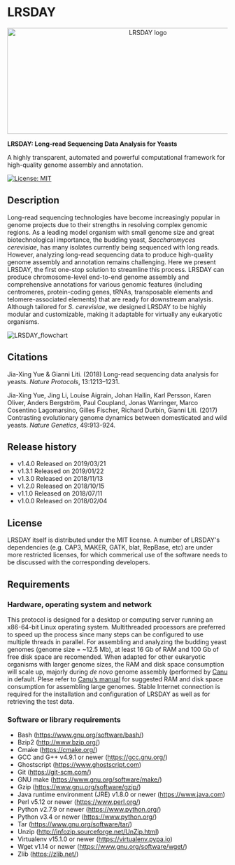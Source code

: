 # LRSDAY

<p align="center">
  <img src="https://github.com/yjx1217/LRSDAY/blob/master/LRSDAY.logo.png" alt="LRSDAY logo" width="627" height="242"/>
</p>

**LRSDAY: Long-read Sequencing Data Analysis for Yeasts**

A highly transparent, automated and powerful computational framework for high-quality genome assembly and annotation.

[![License: MIT](https://img.shields.io/badge/License-MIT-yellow.svg)](https://opensource.org/licenses/MIT)

## Description
Long-read sequencing technologies have become increasingly popular in genome projects due to their strengths in resolving complex genomic regions. As a leading model organism with small genome size and great biotechnological importance, the budding yeast, *Saccharomyces cerevisiae*, has many isolates currently being sequenced with long reads. However, analyzing long-read sequencing data to produce high-quality genome assembly and annotation remains challenging. Here we present LRSDAY, the first one-stop solution to streamline this process. LRSDAY can produce chromosome-level end-to-end genome assembly and comprehensive annotations for various genomic features (including centromeres, protein-coding genes, tRNAs, transposable elements and telomere-associated elements) that are ready for downstream analysis. Although tailored for *S. cerevisiae*, we designed LRSDAY to be highly modular and customizable, making it adaptable for virtually any eukaryotic organisms. 

![LRSDAY_flowchart](https://github.com/yjx1217/LRSDAY/blob/master/LRSDAY_flowchart.png)


## Citations
Jia-Xing Yue & Gianni Liti. (2018) Long-read sequencing data analysis for yeasts. *Nature Protocols*, 13:1213–1231. 

Jia-Xing Yue, Jing Li, Louise Aigrain, Johan Hallin, Karl Persson, Karen Oliver, Anders Bergström, Paul Coupland, Jonas Warringer, Marco Cosentino Lagomarsino, Gilles Fischer, Richard Durbin, Gianni Liti. (2017) Contrasting evolutionary genome dynamics between domesticated and wild yeasts. *Nature Genetics*, 49:913-924.

## Release history
* v1.4.0 Released on 2019/03/21
* v1.3.1 Released on 2019/01/22
* v1.3.0 Released on 2018/11/13
* v1.2.0 Released on 2018/10/15
* v1.1.0 Released on 2018/07/11
* v1.0.0 Released on 2018/02/04

## License
LRSDAY itself is distributed under the MIT license. A number of LRSDAY's dependencies (e.g. CAP3, MAKER, GATK, blat, RepBase, etc) are under more restricted licenses, for which commerical use of the software needs to be discussed with the corresponding developers.


## Requirements
### Hardware, operating system and network
This protocol is designed for a desktop or computing server running an x86-64-bit Linux operating system. Multithreaded processors are preferred to speed up the process since many steps can be configured to use multiple threads in parallel. For assembling and analyzing the budding yeast genomes (genome size = ~12.5 Mb), at least 16 Gb of RAM and 100 Gb of free disk space are recomended. When adapted for other eukaryotic organisms with larger genome sizes, the RAM and disk space consumption will scale up, majorly during *de novo* genome assembly (performed by [Canu](https://github.com/marbl/canu) in default. Plese refer to [Canu’s manual](http://canu.readthedocs.io/en/latest/) for suggested RAM and disk space consumption for assembling large genomes. Stable Internet connection is required for the installation and configuration of LRSDAY as well as for retrieving the test data.


### Software or library requirements
* Bash (https://www.gnu.org/software/bash/)
* Bzip2 (http://www.bzip.org/)
* Cmake (https://cmake.org/)
* GCC and G++ v4.9.1 or newer (https://gcc.gnu.org/)
* Ghostscript (https://www.ghostscript.com)
* Git (https://git-scm.com/)
* GNU make (https://www.gnu.org/software/make/)
* Gzip (https://www.gnu.org/software/gzip/)
* Java runtime environment (JRE) v1.8.0 or newer (https://www.java.com)
* Perl v5.12 or newer (https://www.perl.org/)
* Python v2.7.9 or newer (https://www.python.org/)
* Python v3.4 or newer (https://www.python.org/)
* Tar (https://www.gnu.org/software/tar/)
* Unzip (http://infozip.sourceforge.net/UnZip.html)
* Virtualenv v15.1.0 or newer (https://virtualenv.pypa.io)
* Wget v1.14 or newer (https://www.gnu.org/software/wget/)
* Zlib (https://zlib.net/)


